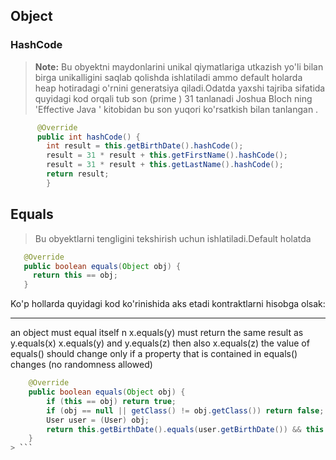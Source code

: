 ## Object 
### HashCode
> **Note:** Bu obyektni maydonlarini unikal qiymatlariga utkazish yo'li bilan birga unikalligini saqlab qolishda ishlatiladi ammo default holarda heap hotiradagi o'rnini generatsiya qiladi.Odatda yaxshi tajriba sifatida  quyidagi kod orqali tub son (prime ) 31 tanlanadi Joshua Bloch ning 'Effective Java ' kitobidan bu son yuqori ko'rsatkish bilan tanlangan
.
```java
      @Override
      public int hashCode() {
        int result = this.getBirthDate().hashCode();
        result = 31 * result + this.getFirstName().hashCode();
        result = 31 * result + this.getLastName().hashCode();
        return result;
        }
```
## Equals 
>Bu obyektlarni tengligini tekshirish uchun ishlatiladi.Default holatda
 ```java
    @Override
    public boolean equals(Object obj) {
      return this == obj;
    }
 ```

Ko'p hollarda quyidagi kod ko'rinishida aks etadi kontraktlarni hisobga olsak:
*** 
an object must equal itself n
x.equals(y) must return the same result as y.equals(x)
x.equals(y) and y.equals(z) then also x.equals(z)
the value of equals() should change only if a property that is contained in equals() changes (no randomness allowed)

```java
    @Override
    public boolean equals(Object obj) {
        if (this == obj) return true;
        if (obj == null || getClass() != obj.getClass()) return false;
        User user = (User) obj;
        return this.getBirthDate().equals(user.getBirthDate()) && this.getFirstName().equals(user.getFirstName()) && this.getLastName().equals(user.getLastName());
    }
> ```


